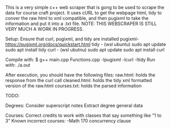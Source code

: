 This is a very simple c++ web scraper that is gong to be used to scrape the data for course craft project.
It uses cURL to get the webpage html, tidy to conver the raw html to xml compatible, and then pugixml to take the information and put it into a .txt file.
NOTE: THIS WEBSCRAPER IS STILL VERY MUCH A WORK IN PROGRESS.

Setup:
Ensure that curl, pugixml, and tidy are installed
pugixml- https://pugixml.org/docs/quickstart.html
tidy - (wsl ubuntu) sudo apt update
                    sudo apt install tidy
curl - (wsl ubutnu) sudo apt update
                    sudo apt install curl

Compile with: $ g++ main.cpp Functions.cpp -lpugixml -lcurl -ltidy
Run with: ./a.out

After execution, you should have the following files:
    raw.html: holds the response from the curl call
    cleaned.html: holds the tidy xml formatted version of the raw.html
    courses.txt: holds the parsed information



TODO:

Degrees:
    Consider superscript notes
    Extract degree general data

Courses:
    Correct credits to work with classes that say something like "1 to 3"
    Known incorrect courses:
        -Math 170 concurrency clause